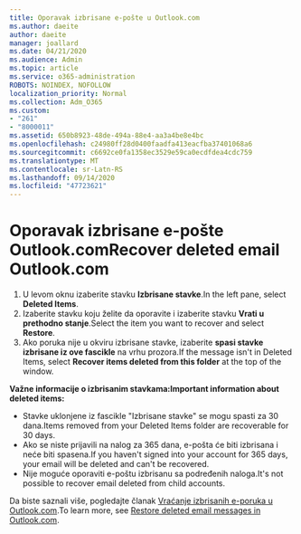 ```yaml
---
title: Oporavak izbrisane e-pošte u Outlook.com
ms.author: daeite
author: daeite
manager: joallard
ms.date: 04/21/2020
ms.audience: Admin
ms.topic: article
ms.service: o365-administration
ROBOTS: NOINDEX, NOFOLLOW
localization_priority: Normal
ms.collection: Adm_O365
ms.custom:
- "261"
- "8000011"
ms.assetid: 650b8923-48de-494a-88e4-aa3a4be8e4bc
ms.openlocfilehash: c24980ff28d0400faadfa413eacfba37401068a6
ms.sourcegitcommit: c6692ce0fa1358ec3529e59ca0ecdfdea4cdc759
ms.translationtype: MT
ms.contentlocale: sr-Latn-RS
ms.lasthandoff: 09/14/2020
ms.locfileid: "47723621"
---
```

# <a name="recover-deleted-email-outlookcom"></a><span data-ttu-id="c89fc-102">Oporavak izbrisane e-pošte Outlook.com</span><span class="sxs-lookup"><span data-stu-id="c89fc-102">Recover deleted email Outlook.com</span></span>

1. <span data-ttu-id="c89fc-103">U levom oknu izaberite stavku **Izbrisane stavke**.</span><span class="sxs-lookup"><span data-stu-id="c89fc-103">In the left pane, select **Deleted Items**.</span></span>
2. <span data-ttu-id="c89fc-104">Izaberite stavku koju želite da oporavite i izaberite stavku **Vrati u prethodno stanje**.</span><span class="sxs-lookup"><span data-stu-id="c89fc-104">Select the item you want to recover and select **Restore**.</span></span>
3. <span data-ttu-id="c89fc-105">Ako poruka nije u okviru izbrisane stavke, izaberite **spasi stavke izbrisane iz ove fascikle** na vrhu prozora.</span><span class="sxs-lookup"><span data-stu-id="c89fc-105">If the message isn't in Deleted Items, select **Recover items deleted from this folder** at the top of the window.</span></span>

 <span data-ttu-id="c89fc-106">**Važne informacije o izbrisanim stavkama:**</span><span class="sxs-lookup"><span data-stu-id="c89fc-106">**Important information about deleted items:**</span></span>
  
- <span data-ttu-id="c89fc-107">Stavke uklonjene iz fascikle "Izbrisane stavke" se mogu spasti za 30 dana.</span><span class="sxs-lookup"><span data-stu-id="c89fc-107">Items removed from your Deleted Items folder are recoverable for 30 days.</span></span>
- <span data-ttu-id="c89fc-108">Ako se niste prijavili na nalog za 365 dana, e-pošta će biti izbrisana i neće biti spasena.</span><span class="sxs-lookup"><span data-stu-id="c89fc-108">If you haven't signed into your account for 365 days, your email will be deleted and can't be recovered.</span></span>
- <span data-ttu-id="c89fc-109">Nije moguće oporaviti e-poštu izbrisanu sa podređenih naloga.</span><span class="sxs-lookup"><span data-stu-id="c89fc-109">It's not possible to recover email deleted from child accounts.</span></span>

<span data-ttu-id="c89fc-110">Da biste saznali više, pogledajte članak [Vraćanje izbrisanih e-poruka u Outlook.com](https://support.office.com/article/cf06ab1b-ae0b-418c-a4d9-4e895f83ed50?wt.mc_id=Office_Outlook_com_Alchemy).</span><span class="sxs-lookup"><span data-stu-id="c89fc-110">To learn more, see [Restore deleted email messages in Outlook.com](https://support.office.com/article/cf06ab1b-ae0b-418c-a4d9-4e895f83ed50?wt.mc_id=Office_Outlook_com_Alchemy).</span></span>